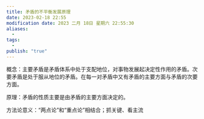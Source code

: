 ```yaml
---
title: 矛盾的不平衡发展原理
date: 2023-02-18 22:55
modification date: 2023 二月 18日 星期六 22:55:30
aliases:
  - 
tags:
  - 
publish: "true"
---
```


概念：主要矛盾是矛盾体系中处于支配地位，对事物发展起决定性作用的矛盾。次要矛盾是处于服从地位的矛盾。在每一对矛盾中又有矛盾的主要方面与矛盾的次要方面。

原理：矛盾的性质主要是由矛盾的主要方面决定的。

方法论意义：“两点论”和“重点论”相结合；抓关键、看主流